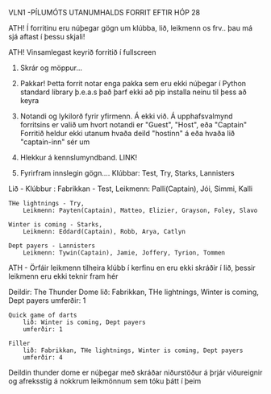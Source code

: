 VLN1 -PÍLUMÓTS UTANUMHALDS FORRIT EFTIR HÓP 28

ATH! Í forritinu eru núþegar gögn um klúbba, lið, leikmenn os frv.. þau má sjá aftast í þessu skjali!

ATH! Vinsamlegast keyrið forritið í fullscreen

1) Skrár og möppur...

2) Pakkar!
Þetta forrit notar enga pakka sem eru ekki núþegar í Python standard library
þ.e.a.s það þarf ekki að pip installa neinu til þess að keyra

3) Notandi og lykilorð fyrir yfirmenn.
Á ekki við. Á upphafsvalmynd forritsins er valið um hvort notandi er "Guest", "Host", eða "Captain"
Forritið heldur ekki utanum hvaða deild "hostinn" á eða hvaða lið "captain-inn" sér um

4) Hlekkur á kennslumyndband.
LINK!

5) Fyrirfram innslegin gögn....
Klúbbar: Test, Try, Starks, Lannisters

Lið - Klúbbur :
    Fabrikkan - Test,
        Leikmenn: Palli(Captain), Jói, Simmi, Kalli
    
    THe lightnings - Try,
        Leikmenn: Payten(Captain), Matteo, Elizier, Grayson, Foley, Slavo

    Winter is coming - Starks,
        Leikmenn: Eddard(Captain), Robb, Arya, Catlyn

    Dept payers - Lannisters
        Leikmenn: Tywin(Captain), Jamie, Joffery, Tyrion, Tommen

ATH - Örfáir leikmenn tilheira klúbb í kerfinu en eru ekki skráðir í lið, þessir leikmenn eru ekki teknir fram hér

Deildir:
    The Thunder Dome
        lið: Fabrikkan, THe lightnings, Winter is coming, Dept payers
        umferðir: 1

    Quick game of darts
        lið: Winter is coming, Dept payers
        umferðir: 1
    
    Filler
        lið: Fabrikkan, THe lightnings, Winter is coming, Dept payers
        umferðir: 4

Deildin thunder dome er núþegar með skráðar niðurstöður á þrjár viðureignir og afreksstig á nokkrum leikmönnum sem tóku þátt í þeim

